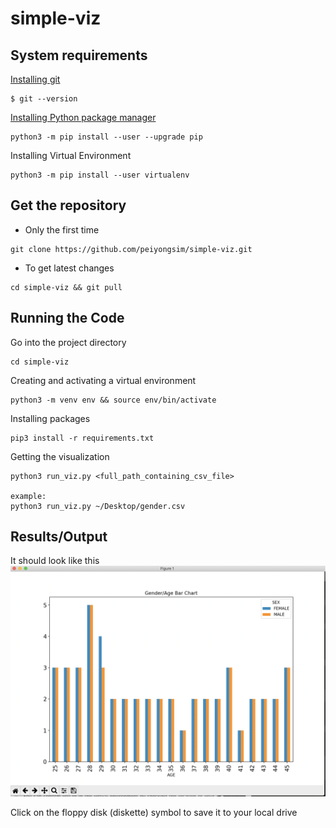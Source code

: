 # simple-viz

## System requirements
[Installing git](https://git-scm.com/book/en/v2/Getting-Started-Installing-Git)
```
$ git --version
```

[Installing Python package manager](https://packaging.python.org/guides/installing-using-pip-and-virtual-environments/)
```
python3 -m pip install --user --upgrade pip
```

Installing Virtual Environment
```
python3 -m pip install --user virtualenv
```

## Get the repository 
* Only the first time
```
git clone https://github.com/peiyongsim/simple-viz.git
```
* To get latest changes
```
cd simple-viz && git pull
```

## Running the Code
Go into the project directory
```
cd simple-viz
```

Creating and activating a virtual environment
```
python3 -m venv env && source env/bin/activate

```

Installing packages
```
pip3 install -r requirements.txt
```

Getting the visualization
```
python3 run_viz.py <full_path_containing_csv_file>

example:
python3 run_viz.py ~/Desktop/gender.csv 
```

## Results/Output
It should look like this
![viz](https://github.com/peiyongsim/simple-viz/blob/master/viz.png)

Click on the floppy disk (diskette) symbol to save it to your local drive








